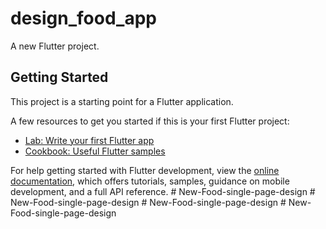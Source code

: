 # design_food_app

A new Flutter project.

## Getting Started

This project is a starting point for a Flutter application.

A few resources to get you started if this is your first Flutter project:

- [Lab: Write your first Flutter app](https://docs.flutter.dev/get-started/codelab)
- [Cookbook: Useful Flutter samples](https://docs.flutter.dev/cookbook)

For help getting started with Flutter development, view the
[online documentation](https://docs.flutter.dev/), which offers tutorials,
samples, guidance on mobile development, and a full API reference.
#   N e w - F o o d - s i n g l e - p a g e - d e s i g n  
 #   N e w - F o o d - s i n g l e - p a g e - d e s i g n  
 #   N e w - F o o d - s i n g l e - p a g e - d e s i g n  
 #   N e w - F o o d - s i n g l e - p a g e - d e s i g n  
 